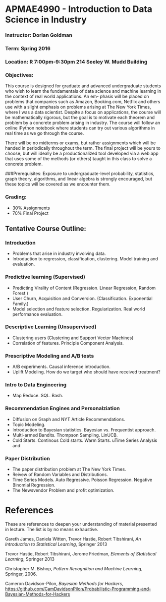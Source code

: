 # APMAE4990 - Introduction to Data Science in Industry

### Instructor: Dorian Goldman
### Term: Spring 2016
### Location: R 7:00pm-9:30pm 214 Seeley W. Mudd Building

### Objectives: 
This course is designed for graduate and advanced undergraduate students who wish to learn the fundamentals of data science and machine learning in the context of real world applications. An em- phasis will be placed on problems that companies such as Amazon, Booking.com, Netflix and others use with a slight emphasis on problems arising at The New York Times, where I was a data scientist. Despite a focus on applications, the course will be mathematically rigorous, but the goal is to motivate each theorem and problem by a concrete problem arising in industry. The course will follow an online iPython notebook where students can try out various algorithms in real time as we go through the course.

There will be no midterms or exams, but rather assignments which will be handed in periodically throughout the term. The final project will be yours to choose, but will ideally be a productionalized tool developed via a web app that uses some of the methods (or others) taught in this class to solve a concrete problem.

###Prerequisites:
 Exposure to undergraduate-level probability, statistics, graph theory, algorithms, and linear algebra is strongly encouraged, but these topics will be covered as we encounter them.### Grading:
- 30% Assignments
- 70% Final Project
## Tentative Course Outline:
### Introduction- Problems that arise in industry involving data.- Introduction to regression, classification, clustering. Model training and evaluation.
###  Predictive learning (Supervised)
- Predicting Virality of Content (Regression. Linear Regression,Random Forest )- User Churn, Acquisition and Conversion. (Classification. Exponential Family.)- Model selection and feature selection. Regularization. Real world performance evaluation.### Descriptive Learning (Unsupervised)- Clustering users (Clustering and Support Vector Machines)- Correlation of features. Principle Component Analysis.### Prescriptive Modeling and A/B tests- A/B experiments. Causal inference introduction.- Uplift Modeling. How do we target who should have received treatment?### Intro to Data Engineering- Map Reduce. SQL. Bash.### Recommendation Engines and Personalziation- Diffusion on Graph and NYT Article Recommendations.- Topic Modeling.- Introduction to Bayesian statistics. Bayesian vs. Frequentist approach.- Multi-armed Bandits. Thompson Sampling. LinUCB.- Cold Starts. Continous Cold starts. Warm Starts. uTime Series Analysis and 

### Paper Distribution
- The paper distribution problem at The New York Times.- Reivew of Random Variables and Distributions.- Time Series Models. Auto Regressive. Poisson Regression. Negative Binomial Regression.- The Newsvendor Problem and profit optimization.

# References

 These are references to deepen your understanding of material presented in lecture. The list is by no means exhaustive.		

Gareth James, Daniela Witten, Trevor Hastie, Robert Tibshirani, *An Introduction to Statistical Learning*, Springer 2013		 				
			
Trevor Hastie, Robert Tibshirani, Jerome Friedman, *Elements of Statistical Learning*, Springer 2013						 					

Christopher M. Bishop, *Pattern Recognition and Machine Learning*, Springer, 2006.						 							

Cameron Davidson-Pilon, *Bayesian Methods for Hackers*, https://github.com/CamDavidsonPilon/Probabilistic-Programming-and-Bayesian-Methods-for-Hackers	
